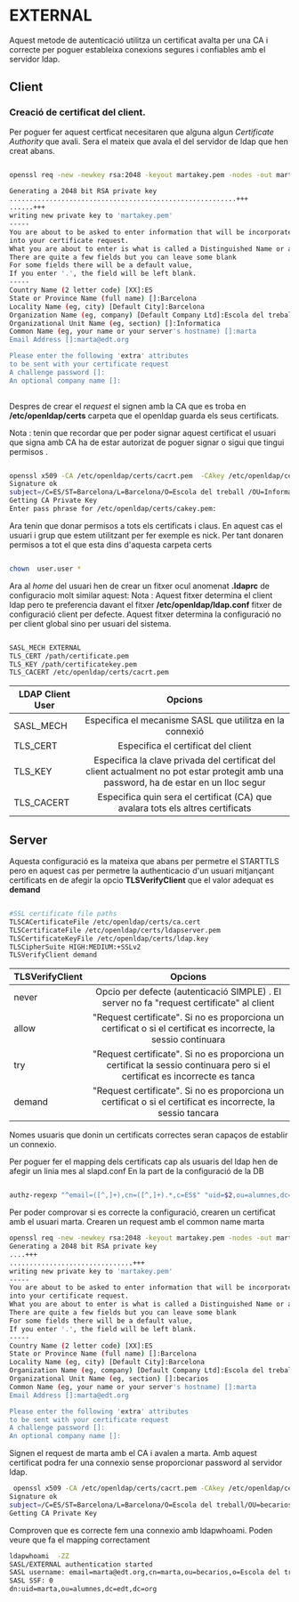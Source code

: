 # EXTERNAL

Aquest metode de autenticació utilitza un certificat avalta per una CA i correcte per poguer estableixa conexions segures i confiables amb el servidor ldap.

## Client 

### Creació de certificat del client.


Per poguer fer aquest certficat necesitaren que alguna algun *Certificate Authority* que avali. Sera el mateix que avala el del servidor de ldap que hen creat abans. 
```bash

openssl req -new -newkey rsa:2048 -keyout martakey.pem -nodes -out martacsr.pem

Generating a 2048 bit RSA private key
.........................................................+++
......+++
writing new private key to 'martakey.pem'
-----
You are about to be asked to enter information that will be incorporated
into your certificate request.
What you are about to enter is what is called a Distinguished Name or a DN.
There are quite a few fields but you can leave some blank
For some fields there will be a default value,
If you enter '.', the field will be left blank.
-----
Country Name (2 letter code) [XX]:ES
State or Province Name (full name) []:Barcelona
Locality Name (eg, city) [Default City]:Barcelona
Organization Name (eg, company) [Default Company Ltd]:Escola del treball 
Organizational Unit Name (eg, section) []:Informatica
Common Name (eg, your name or your server's hostname) []:marta
Email Address []:marta@edt.org

Please enter the following 'extra' attributes
to be sent with your certificate request
A challenge password []:
An optional company name []:
 
```

Despres de crear el *request* el signen amb la CA que es troba en **/etc/openldap/certs** carpeta que el openldap guarda els seus certificats. 

Nota : tenin que recordar que per poder signar aquest certificat el usuari que signa amb CA ha de estar autorizat de poguer signar o sigui que tingui permisos .


```bash

openssl x509 -CA /etc/openldap/certs/cacrt.pem  -CAkey /etc/openldap/certs/cakey.pem  -req -in martacsr.pem  -CAcreateserial -out martacert.pem
Signature ok
subject=/C=ES/ST=Barcelona/L=Barcelona/O=Escola del treball /OU=Informatica/CN=marta/emailAddress=marta@edt.org
Getting CA Private Key
Enter pass phrase for /etc/openldap/certs/cakey.pem:


```

Ara tenin que donar permisos a tots els certificats i claus. En aquest cas el usuari i grup que estem utilitzant per fer exemple es nick. Per tant donaren permisos a tot el que esta dins d'aquesta carpeta certs

```bash

chown  user.user *

```

Ara al *home* del usuari hen de crear un fitxer ocul anomenat **.ldaprc** de configuracio molt similar aquest:
Nota : Aquest fitxer determina el client ldap pero te preferencia davant el fitxer **/etc/openldap/ldap.conf** fitxer de configuració client per defecte. Aquest fitxer determina la configuració no per client global sino per usuari del sistema.


```bash

SASL_MECH EXTERNAL
TLS_CERT /path/certificate.pem
TLS_KEY /path/certificatekey.pem
TLS_CACERT /etc/openldap/certs/cacrt.pem

```

| LDAP Client User |  					 			                               Opcions                                                  		   	   |
| ---------------  |:-------------------------------------------------------------------------------------------------------------------------------------:|
| SASL_MECH        | Especifica el mecanisme SASL que utilitza en la connexió                          													   |
| TLS_CERT         | Especifica el certificat del client                                                                                                   |
| TLS_KEY          | Especifica la clave privada del certificat del client actualment no pot estar protegit amb una password, ha de estar en un lloc segur |
| TLS_CACERT       | Especifica quin sera el certificat (CA) que avalara tots els altres certificats                                					   |


## Server

Aquesta configuració es la mateixa que abans per permetre el STARTTLS pero en aquest cas per permetre la authenticacio d'un usuari mitjançant certificats en de afegir la opcio **TLSVerifyClient** que el valor adequat es  **demand**


```bash

#SSL certificate file paths
TLSCACertificateFile /etc/openldap/certs/ca.cert
TLSCertificateFile /etc/openldap/certs/ldapserver.pem
TLSCertificateKeyFile /etc/openldap/certs/ldap.key
TLSCipherSuite HIGH:MEDIUM:+SSLv2
TLSVerifyClient demand

```

| TLSVerifyClient |                                                                    Opcions                                                  |
| --------------- |:---------------------------------------------------------------------------------------------------------------------------:|
| never           | Opcio per defecte (autenticació SIMPLE) . El server no fa "request certificate" al client                                   |
| allow           | "Request certificate". Si no es proporciona un certificat o si el certificat es incorrecte, la sessio continuara            |
| try             | "Request certificate". Si no es proporciona un certificat la sessio continuara pero si el certificat es incorrecte es tanca |
| demand          | "Request certificate". Si no es proporciona un certificat o si el certificat es incorrecte, la sessio tancara               |

Nomes usuaris que donin un certificats correctes seran capaços de establir un connexio.

Per poguer fer el mapping dels certificats cap als usuaris del ldap hen de afegir un linia mes al slapd.conf 
En la part de la configuració de la DB

```bash

authz-regexp "^email=([^,]+),cn=([^,]+).*,c=ES$" "uid=$2,ou=alumnes,dc=edt,dc=org"


```

Per poder comprovar si es correcte la configuració, crearen un certificat amb el usuari marta.
Crearen un request amb el common name marta 

```bash
openssl req -new -newkey rsa:2048 -keyout martakey.pem -nodes -out martacsr.pem
Generating a 2048 bit RSA private key
....+++
...............................+++
writing new private key to 'martakey.pem'
-----
You are about to be asked to enter information that will be incorporated
into your certificate request.
What you are about to enter is what is called a Distinguished Name or a DN.
There are quite a few fields but you can leave some blank
For some fields there will be a default value,
If you enter '.', the field will be left blank.
-----
Country Name (2 letter code) [XX]:ES
State or Province Name (full name) []:Barcelona
Locality Name (eg, city) [Default City]:Barcelona
Organization Name (eg, company) [Default Company Ltd]:Escola del treball 
Organizational Unit Name (eg, section) []:becarios
Common Name (eg, your name or your server's hostname) []:marta
Email Address []:marta@edt.org

Please enter the following 'extra' attributes
to be sent with your certificate request
A challenge password []:
An optional company name []:
```

Signen el request de marta amb el CA i avalen a marta. Amb aquest certificat podra fer una connexio sense proporcionar password al servidor ldap. 

```bash
 openssl x509 -CA /etc/openldap/certs/cacrt.pem -CAkey /etc/openldap/certs/cakey.pem -req -in martacsr.pem -CAcreateserial -out martacert.pem
Signature ok
subject=/C=ES/ST=Barcelona/L=Barcelona/O=Escola del treball/OU=becarios/CN=marta/emailAddress=marta@edt.org
Getting CA Private Key

```

Comproven que es correcte fem una connexio amb ldapwhoami. Poden veure que fa el mapping correctament 

```bash
ldapwhoami  -ZZ
SASL/EXTERNAL authentication started
SASL username: email=marta@edt.org,cn=marta,ou=becarios,o=Escola del treball,l=Barcelona,st=Barcelona,c=ES
SASL SSF: 0
dn:uid=marta,ou=alumnes,dc=edt,dc=org

```



